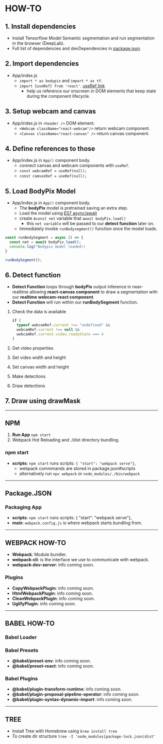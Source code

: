 # HOW-TO

## **1.** Install dependencies

- Install Tensorflow Model Semantic segmentation and run segmentation in the browser (DeepLab).
- Full list of dependencies and devDependencies in [package.json]().

## **2.** Import dependencies

- App/index.js
  - `import * as bodypix` and `import * as tf`.
  - `import {useRef} from 'react'`. [useRef link](https://reactjs.org/docs/hooks-reference.html#useref)
    - help us reference our onscreen in DOM elements that keep state during the component lifecycle.

## **3.** Setup webcam and canvas

- App/index.js in `<header />` DOM element.
  - `<Webcam className="react-webcam"/>` return webcam component.
  - `<Canvas className="react-canvas" />` return canvas component.

## **4.** Define references to those

- App/index.js in `App()` component body.
  - connect canvas and webcam components with `useRef`.
  - `const webcamRef = useRef(null);`
  - `const camvasRef = useRef(null);`

## **5.** Load BodyPix Model

- App/index.js in `App()` component body.
  - The **bodyPix** model is pretrained saving an extra step.
  - Load the model using [ES7 async/await](https://developer.mozilla.org/en-US/docs/Learn/JavaScript/Asynchronous/Async_await)
  - create a`const net` variable that `await bodyPix.load()`
    - this `net variable` will be passed to our **detect function** later on.
  - Immediately invoke `runBodysegment()` function once the model loads.

```javascript
const runBodySegment = async () => {
  const net = await bodyPix.load();
  console.log("Bodypix model loaded!)
}

runBodySegment();
```

## **6.** Detect function

- **Detect Function** loops through **bodyPix** output inference in near-realtime allowing **react-canvas component** to draw a segmentation with our **realtime webcam-react component**.
- **Detect Function** will run within our **runBodySegment** function.

1. Check the data is available

   ```javascript
   if (
     typeof webcamRef.current !== "undefined" &&
     webcamRef.current !== null &&
     webcamRef.current.video.readyState === 4
   )
   ```

2. Get video properties
3. Set video width and height
4. Set canvas width and height
5. Make detections
6. Draw detections

## **7.** Draw using drawMask

---

## NPM

1. **Run App** `npm start`
2. Webpack Hot Reloading and ./dist directory bundling.

### npm start

- **scripts**: `npm start` runs scripts: `{ "start": "webpack serve"}`,
  - webpack commmands are stored in package.json#scripts
  - alternatively run `npx webpack` or `node_modules/./bin/webpack`

---

## Package.JSON

### Packaging App

- **scripts**: `npm start` runs scripts: { "start": "webpack serve"},
- **main**: `webpack.config.js` is where webpack starts bundling from.

---

## WEBPACK HOW-TO

- **Webpack**: Module bundler.
- **webpack-cli**: is the interface we use to communicate with webpack.
- **webpack-dev-server**: info coming soon.

### Plugins

- **CopyWebpackPlugin**: info coming soon.
- **HtmlWebpackPlugin**: info coming soon.
- **CleanWebpackPlugin**: info coming soon.
- **UglifyPlugin**: info coming soon.

---

## BABEL HOW-TO

### Babel Loader

### Babel Presets

- **@babel/preset-env**: info coming soon.
- **@babel/preset-react**: info coming soon.

### Babel Plugins

- **@babel/plugin-transform-runtime**: info coming soon.
- **@babel/plugin-proposal-pipeline-operator**: info coming soon.
- **@babel/plugin-syntax-dynamic-import**: info coming soon.

---

## TREE

- Install Tree with Homebrew using `brew install tree`
- To create dir structure `tree -I 'node_modules|package-lock.json|dist'`
